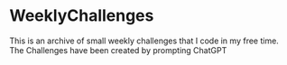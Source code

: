 # WeeklyChallenges
This is an archive of small weekly challenges that I code in my free time.
The Challenges have been created by prompting ChatGPT
